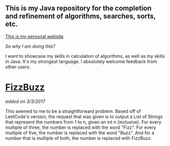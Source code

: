 ## This is my Java repository for the completion and refinement of algorithms, searches, sorts, etc.

[This is my personal website](http://thecafeprogrammer.com)

_So why I am doing this?_

I want to showcase my skills in calculation of algorithms, as well as my skills in Java.  It's my strongest language.  I absolutely welcome feedback from other users. 

# [FizzBuzz](https://github.com/TonyT0216/algorithms-two/tree/master/src/fizzbuzz)
_added on 3/3/2017_

This seemed to me to be a straightforward problem.  Based off of LeetCode's version, the request that was given is to output a List of Strings that represent the numbers from 1 to n, given an int n (inclusive).  For every multiple of three, the number is replaced with the word "Fizz". For every multiple of five, the number is replaced with the word "Buzz".  And for a number that is multiple of both, the number is replaced with FizzBuzz.




